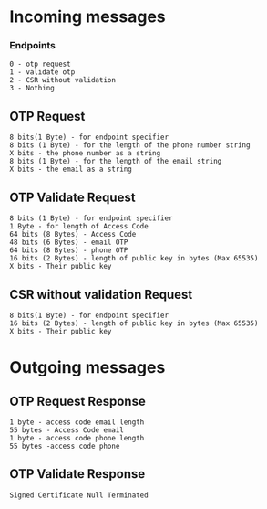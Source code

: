 # Incoming messages
### Endpoints
    0 - otp request
    1 - validate otp
    2 - CSR without validation
    3 - Nothing

## OTP Request
    8 bits(1 Byte) - for endpoint specifier
    8 bits (1 Byte) - for the length of the phone number string
    X bits - the phone number as a string
    8 bits (1 Byte) - for the length of the email string
    X bits - the email as a string

## OTP Validate Request
    8 bits (1 Byte) - for endpoint specifier
    1 Byte - for length of Access Code
    64 bits (8 Bytes) - Access Code
    48 bits (6 Bytes) - email OTP
    64 bits (8 Bytes) - phone OTP
    16 bits (2 Bytes) - length of public key in bytes (Max 65535)
    X bits - Their public key

## CSR without validation Request
    8 bits(1 Byte) - for endpoint specifier
    16 bits (2 Bytes) - length of public key in bytes (Max 65535)
    X bits - Their public key

# Outgoing messages
## OTP Request Response
    
    1 byte - access code email length
    55 bytes - Access Code email
    1 byte - access code phone length
    55 bytes -access code phone
    

## OTP Validate Response
    Signed Certificate Null Terminated

